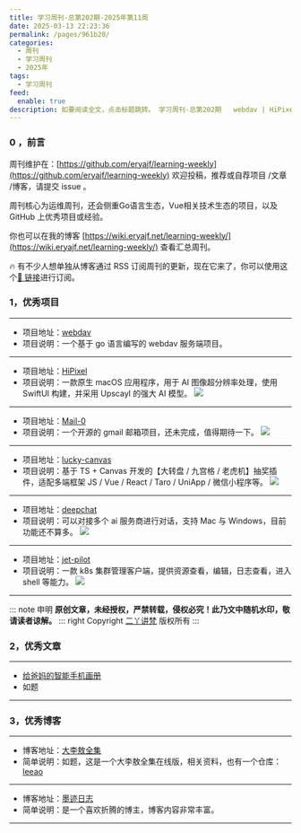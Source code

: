 ```yaml
---
title: 学习周刊-总第202期-2025年第11周
date: 2025-03-13 22:23:36
permalink: /pages/961b20/
categories:
  - 周刊
  - 学习周刊
  - 2025年
tags:
  - 学习周刊
feed:
  enable: true
description: 如要阅读全文，点击标题跳转。 学习周刊-总第202期   webdav | HiPixel | Mail-0 | lucky-canvas | deepchat | jet-pilot |
---
```




### 0 ，前言

周刊维护在：[https://github.com/eryajf/learning-weekly](https://github.com/eryajf/learning-weekly)  欢迎投稿，推荐或自荐项目 /文章 /博客，请提交 issue 。

周刊核心为运维周刊，还会侧重Go语言生态，Vue相关技术生态的项目，以及 GitHub 上优秀项目或经验。

你也可以在我的博客 [https://wiki.eryajf.net/learning-weekly/](https://wiki.eryajf.net/learning-weekly/) 查看汇总周刊。

🔥 有不少人想单独从博客通过 RSS 订阅周刊的更新，现在它来了，你可以使用这个[🔗 链接](https://wiki.eryajf.net/learning-weekly.xml)进行订阅。

### 1，优秀项目

---
- 项目地址：[webdav](https://github.com/hacdias/webdav)
- 项目说明：一个基于 go 语言编写的 webdav 服务端项目。
---

- 项目地址：[HiPixel](https://github.com/okooo5km/HiPixel)
- 项目说明：一款原生 macOS 应用程序，用于 AI 图像超分辨率处理，使用 SwiftUI 构建，并采用 Upscayl 的强大 AI 模型。
  ![](https://t.eryajf.net/imgs/2025/02/1740318586133.webp)
---
- 项目地址：[Mail-0](https://github.com/Mail-0/Mail-0)
- 项目说明：一个开源的 gmail 邮箱项目，还未完成，值得期待一下。
  ![](https://t.eryajf.net/imgs/2025/02/1740320128094.webp)
---
- 项目地址：[lucky-canvas](https://github.com/buuing/lucky-canvas?utm_source=www.indietools.work)
- 项目说明：基于 TS + Canvas 开发的【大转盘 / 九宫格 / 老虎机】抽奖插件，适配多端框架 JS / Vue / React / Taro / UniApp / 微信小程序等。
  ![](https://t.eryajf.net/imgs/2025/02/1740445540979.webp)
---
- 项目地址：[deepchat](https://github.com/ThinkInAIXYZ/deepchat)
- 项目说明：可以对接多个 ai 服务商进行对话，支持 Mac 与 Windows，目前功能还不算多。
  ![](https://t.eryajf.net/imgs/2025/02/1740465851193.webp)
---
- 项目地址：[jet-pilot](https://github.com/unxsist/jet-pilot)
- 项目说明：一款 k8s 集群管理客户端，提供资源查看，编辑，日志查看，进入 shell 等能力。
  ![](https://t.eryajf.net/imgs/2025/03/1740838686187.webp)
---

::: note 申明
**原创文章<Badge text='eryajf' />，未经授权，严禁转载，侵权必究！此乃文中随机水印，敬请读者谅解。**
::: right
Copyright [二丫讲梵](https://wiki.eryajf.net) 版权所有
:::

### 2，优秀文章

---
- [给爸妈的智能手机画册](https://s1.mi.com/m/app/hd/index.html?id=15197)
- 如题
---

### 3，优秀博客

---
- 博客地址：[大李敖全集](https://books.leeao.net/index.html)
- 简单说明：如题，这是一个大李敖全集在线版，相关资料，也有一个仓库：[leeao](https://github.com/GOLGO11/leeao)
---
- 博客地址：[墨迹日志](https://log.ink/)
- 简单说明：是一个喜欢折腾的博主，博客内容非常丰富。
---

